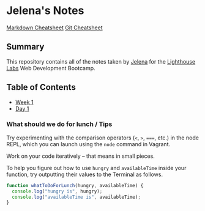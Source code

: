# Jelena's Notes

[Markdown Cheatsheet](https://github.com/adam-p/markdown-here/wiki/Markdown-Cheatsheet)
[Git Cheatsheet](https://docs.google.com/document/d/159Vwi19JGtYvsiimW4KBMaoDU4M7Qk6u3C4NJbFYdKE/edit)

## Summary

This repository contains all of the notes taken by [Jelena](https://github.com/jgrimshaw) for the [Lighthouse Labs](https://lighthouselabs.ca/) Web Development Bootcamp.

## Table of Contents
* [Week 1](/Week_1)
 * [Day 1](/Week_1/Day_1)

 ### What should we do for lunch / Tips

Try experimenting with the comparison operators (`<`, `>`, `===`, etc.) in the node REPL, which you can launch using the `node` command in Vagrant.

Work on your code iteratively – that means in small pieces.

To help you figure out how to use `hungry` and `availableTime` inside your function, try outputting their values to the Terminal as follows.

```javascript
function whatToDoForLunch(hungry, availableTime) {
  console.log("hungry is", hungry);
  console.log("availableTime is", availableTime);
}
```